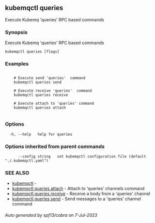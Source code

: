 ## kubemqctl queries

Execute Kubemq 'queries' RPC based commands

### Synopsis

Execute Kubemq 'queries' RPC based commands

```
kubemqctl queries [flags]
```

### Examples

```

	# Execute send 'queries'  command
	kubemqctl queries send

	# Execute receive 'queries'  command
	kubemqctl queries receive

	# Execute attach to 'queries' command
	kubemqctl queries attach


```

### Options

```
  -h, --help   help for queries
```

### Options inherited from parent commands

```
      --config string   set kubemqctl configuration file (default "./.kubemqctl.yaml")
```

### SEE ALSO

* [kubemqctl](kubemqctl.md)	 - 
* [kubemqctl queries attach](kubemqctl_queries_attach.md)	 - Attach to 'queries' channels command
* [kubemqctl queries receive](kubemqctl_queries_receive.md)	 - Receive a body from a 'queries' channel
* [kubemqctl queries send](kubemqctl_queries_send.md)	 - Send messages to a 'queries' channel command

###### Auto generated by spf13/cobra on 7-Jul-2023
